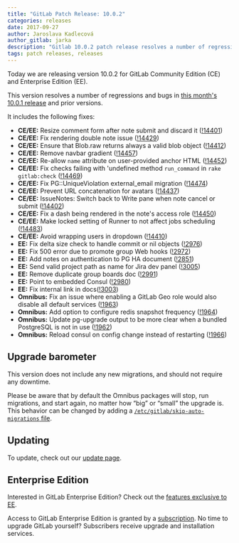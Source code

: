 ```yaml
---
title: "GitLab Patch Release: 10.0.2"
categories: releases
date: 2017-09-27
author: Jaroslava Kadlecová
author_gitlab: jarka
description: "Gitlab 10.0.2 patch release resolves a number of regressions and bugs in 10.0.1"
tags: patch releases, releases
---
```


Today we are releasing version 10.0.2 for GitLab Community Edition (CE) and Enterprise Edition (EE).

This version resolves a number of regressions and bugs in
[this month's 10.0.1 release](/releases/2017/09/24/gitlab-10-dot-0-dot-1-released/) and
prior versions.

<!-- more -->

It includes the following fixes:

- **CE/EE:** Resize comment form after note submit and discard it ([!14401])
- **CE/EE:** Fix rendering double note issue ([!14429])
- **CE/EE:** Ensure that Blob.raw returns always a valid blob object ([!14412])
- **CE/EE:** Remove navbar gradient ([!14457])
- **CE/EE:** Re-allow `name` attribute on user-provided anchor HTML ([!14452])
- **CE/EE:** Fix checks failing with 'undefined method `run_command` in `rake gitlab:check` ([!14469])
- **CE/EE:** Fix PG::UniqueViolation external_email migration ([!14474])
- **CE/EE:** Prevent URL concatenation for avatars ([!14437])
- **CE/EE:** IssueNotes: Switch back to Write pane when note cancel or submit ([!14402])
- **CE/EE:** Fix a dash being rendered in the note's access role ([!14450])
- **CE/EE:** Make locked setting of Runner to not affect jobs scheduling ([!14483])
- **CE/EE:** Avoid wrapping users in dropdown ([!14410])
- **EE:** Fix delta size check to handle commit or nil objects ([!2976])
- **EE:** Fix 500 error due to promote group Web hooks ([!2972])
- **EE:** Add notes on authentication to PG HA document ([!2851])
- **EE:** Send valid project path as name for Jira dev panel ([!3005])
- **EE:** Remove duplicate group boards doc ([!2991])
- **EE:** Point to embedded Consul ([!2980])
- **EE:** Fix internal link in docs([!3003])
- **Omnibus:** Fix an issue where enabling a GitLab Geo role would also disable all default services ([!1963])
- **Omnibus:** Add option to configure redis snapshot frequency ([!1964])
- **Omnibus:** Update pg-upgrade output to be more clear when a bundled PostgreSQL is not in use ([!1962])
- **Omnibus:** Reload consul on config change instead of restarting ([!1966])

[!14401]: https://gitlab.com/gitlab-org/gitlab-ce/merge_requests/14401
[!14429]: https://gitlab.com/gitlab-org/gitlab-ce/merge_requests/14429
[!14412]: https://gitlab.com/gitlab-org/gitlab-ce/merge_requests/14412
[!14457]: https://gitlab.com/gitlab-org/gitlab-ce/merge_requests/14457
[!14452]: https://gitlab.com/gitlab-org/gitlab-ce/merge_requests/14452
[!14469]: https://gitlab.com/gitlab-org/gitlab-ce/merge_requests/14469
[!14474]: https://gitlab.com/gitlab-org/gitlab-ce/merge_requests/14474
[!14437]: https://gitlab.com/gitlab-org/gitlab-ce/merge_requests/14437
[!14402]: https://gitlab.com/gitlab-org/gitlab-ce/merge_requests/14402
[!14450]: https://gitlab.com/gitlab-org/gitlab-ce/merge_requests/14450
[!14483]: https://gitlab.com/gitlab-org/gitlab-ce/merge_requests/14483
[!14410]: https://gitlab.com/gitlab-org/gitlab-ce/merge_requests/14410
[!2976]: https://gitlab.com/gitlab-org/gitlab-ee/merge_requests/2976
[!2972]: https://gitlab.com/gitlab-org/gitlab-ee/merge_requests/2972
[!2851]: https://gitlab.com/gitlab-org/gitlab-ee/merge_requests/2851
[!3005]: https://gitlab.com/gitlab-org/gitlab-ee/merge_requests/3005
[!2991]: https://gitlab.com/gitlab-org/gitlab-ee/merge_requests/2991
[!2980]: https://gitlab.com/gitlab-org/gitlab-ee/merge_requests/2980
[!3003]: https://gitlab.com/gitlab-org/gitlab-ee/merge_requests/3003
[!1963]: https://gitlab.com/gitlab-org/omnibus-gitlab/merge_requests/1963
[!1964]: https://gitlab.com/gitlab-org/omnibus-gitlab/merge_requests/1964
[!1962]: https://gitlab.com/gitlab-org/omnibus-gitlab/merge_requests/1962
[!1966]: https://gitlab.com/gitlab-org/omnibus-gitlab/merge_requests/1966

## Upgrade barometer

This version does not include any new migrations, and should not require any
downtime.

Please be aware that by default the Omnibus packages will stop, run migrations,
and start again, no matter how “big” or “small” the upgrade is. This behavior
can be changed by adding a [`/etc/gitlab/skip-auto-migrations`
file](http://doc.gitlab.com/omnibus/update/README.html).

## Updating

To update, check out our [update page](/update/).

## Enterprise Edition

Interested in GitLab Enterprise Edition? Check out the [features exclusive to
EE](/pricing/).

Access to GitLab Enterprise Edition is granted by a [subscription](/stages-devops-lifecycle/).
No time to upgrade GitLab yourself? Subscribers receive upgrade and installation
services.
